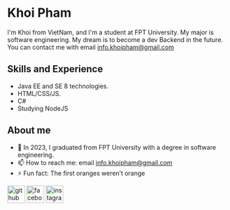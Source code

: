 
# Khoi Pham

I'm Khoi from VietNam, and I'm a student at FPT University. My major is software engineering. My dream is to become a dev Backend in the future. You can contact me with email info.khoipham@gmail.com

## Skills and Experience

- Java EE and SE 8 technologies.
- HTML/CSS/JS.
- C#
- Studying NodeJS


## About me

- 🌱 In 2023, I graduated from FPT University with a degree in software engineering.
- 📫 How to reach me: email info.khoipham@gmail.com
- ⚡ Fun fact: The first oranges weren’t orange 

[<img src='https://cdn.jsdelivr.net/npm/simple-icons@3.0.1/icons/github.svg' alt='github' height='40'>](https://github.com/khoi-pham-git)  [<img src='https://cdn.jsdelivr.net/npm/simple-icons@3.0.1/icons/facebook.svg' alt='facebook' height='40'>](https://www.facebook.com/im.khoipham)  [<img src='https://cdn.jsdelivr.net/npm/simple-icons@3.0.1/icons/instagram.svg' alt='instagram' height='40'>](https://www.instagram.com/im.khoii/)  

